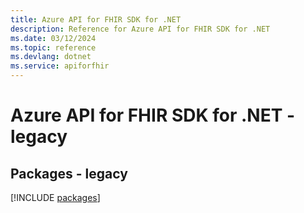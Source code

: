 ```yaml
---
title: Azure API for FHIR SDK for .NET
description: Reference for Azure API for FHIR SDK for .NET
ms.date: 03/12/2024
ms.topic: reference
ms.devlang: dotnet
ms.service: apiforfhir
---
```

# Azure API for FHIR SDK for .NET - legacy
## Packages - legacy
[!INCLUDE [packages](api-for-fhir-index.md)]